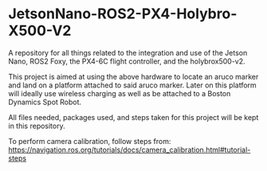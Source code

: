 # JetsonNano-ROS2-PX4-Holybro-X500-V2
A repository for all things related to the integration and use of the Jetson Nano, ROS2 Foxy, the PX4-6C flight controller, and the holybrox500-v2.

This project is aimed at using the above hardware to locate an aruco marker and land on a platform attached to said aruco marker. Later on this platform will ideally
use wireless charging as well as be attached to a Boston Dynamics Spot Robot.

All files needed, packages used, and steps taken for this project will be kept in this repository. 

To perform camera calibration, follow steps from: https://navigation.ros.org/tutorials/docs/camera_calibration.html#tutorial-steps


